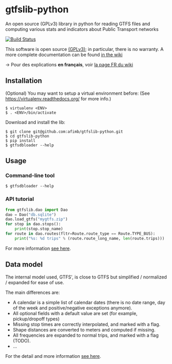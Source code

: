 # gtfslib-python
An open source (GPLv3) library in python for reading GTFS files and computing various stats and indicators about Public Transport networks

[![Build Status](https://travis-ci.org/afimb/gtfslib-python.svg)](https://travis-ci.org/afimb/gtfslib-python)

This software is open source [(GPLv3)](https://github.com/afimb/gtfslib-python/blob/master/LICENSE); in particular, there is no warranty.
A more complete documentation can be found [in the wiki](https://github.com/afimb/gtfslib-python/wiki)

-> Pour des explications **en français**, voir [la page FR du wiki](https://github.com/afimb/gtfslib-python/wiki)

## Installation

(Optional) You may want to setup a virtual environment before:
(See https://virtualenv.readthedocs.org/ for more info.)

	$ virtualenv <ENV>
	$ . <ENV>/bin/activate

Download and install the lib:

	$ git clone git@github.com:afimb/gtfslib-python.git
	$ cd gtfslib-python
	$ pip install
	$ gtfsdbloader --help

## Usage

### Command-line tool

	$ gtfsdbloader --help

### API tutorial

```python
from gtfslib.dao import Dao
dao = Dao("db.sqlite")
dao.load_gtfs("mygtfs.zip")
for stop in dao.stops():
	print(stop.stop_name)
for route in dao.routes(fltr=Route.route_type == Route.TYPE_BUS):
	print("%s: %d trips" % (route.route_long_name, len(route.trips)))
```

For more information [see here](https://github.com/afimb/gtfslib-python/wiki/API-usage-tutorial).

## Data model

The internal model used, GTFS', is close to GTFS but simplified / normalized / expanded for ease of use.

The main differences are:

* A calendar is a simple list of calendar dates (there is no date range, day of the week and positive/negative exceptions anymore).
* All optional fields with a default value are set (for example, pickup/dropoff types)
* Missing stop times are correctly interpolated, and marked with a flag.
* Shape distances are converted to meters and computed if missing.
* All frequencies are expanded to normal trips, and marked with a flag (TODO).
* ...

For the detail and more information [see here](https://github.com/afimb/gtfslib-python/wiki/Internal-model---GTFS').
